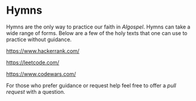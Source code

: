 # Hymns

Hymns are the only way to practice our faith in *Algospel*. Hymns can take a wide range of forms. Below are a few of the holy texts that one can use to practice without guidance.

https://www.hackerrank.com/

https://leetcode.com/

https://www.codewars.com/

For those who prefer guidance or request help feel free to offer a *pull request* with a question.
